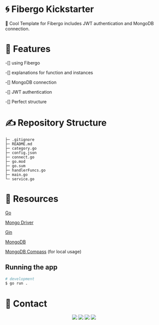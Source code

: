 # 🌀 Fibergo Kickstarter


🤠 Cool Template for Fibergo includes JWT authentication and MongoDB connection.


# 🦾 Features
  
-[] using Fibergo

-[] explanations for function and instances

-[] MongoDB connection

-[] JWT authentication

-[] Perfect structure


  
  
# ✍️ Repository Structure 

```
├─ .gitignore
├─ README.md
├─ category.go
├─ config.json
├─ connect.go
├─ go.mod
├─ go.sum
├─ handlerFuncs.go
├─ main.go
└─ service.go
```

# 🔗 Resources

[Go](https://go.dev/)

[Mongo Driver](https://pkg.go.dev/go.mongodb.org/mongo-driver@v1.11.1)

[Gin](https://pkg.go.dev/github.com/gin-gonic/gin@v1.8.1)

[MongoDB](https://www.mongodb.com/)

[MongoDB Compass](https://www.mongodb.com/products/compass) (for local usage)

## Running the app

```bash
# development
$ go run .

```


# 📱 Contact

<div align="center">
<a href="https://github.com/Noirrs" target="_blank"><img src="https://img.shields.io/badge/Noirrs%20-191717.svg?&style=for-the-badge&logo=github&logoColor=white"></a>
<a href="https://discord.com/users/922078187788308510" target="_blank"><img src="https://shields.io/badge/Noir-111111.svg?&style=for-the-badge&logo=discord"></a>
<a href="https://www.npmjs.com/~noirr" target="_blank"><img src="https://shields.io/badge/Noirr-111111.svg?&style=for-the-badge&logo=npm"></a>
<a href="https://open.spotify.com/user/oitziwwbyioezmtmfndiu3qqw" target= "_blank"><img src="https://img.shields.io/badge/Spotify%20-1ed760.svg?&style=for-the-badge&logo=spotify&logoColor=black"></a>
  </div>


